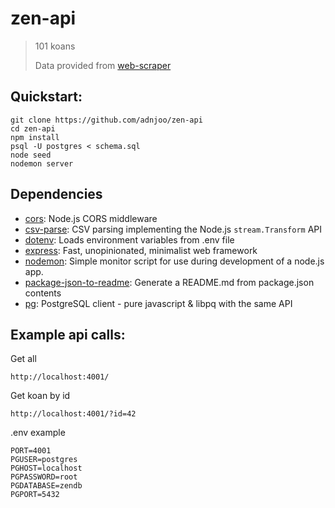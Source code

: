 # zen-api

> 101 koans
> 
> Data provided from [web-scraper](https://github.com/adnjoo/web-scraper)

## Quickstart:

```
git clone https://github.com/adnjoo/zen-api
cd zen-api
npm install
psql -U postgres < schema.sql
node seed
nodemon server
```

## Dependencies

- [cors](https://ghub.io/cors): Node.js CORS middleware
- [csv-parse](https://ghub.io/csv-parse): CSV parsing implementing the Node.js `stream.Transform` API
- [dotenv](https://ghub.io/dotenv): Loads environment variables from .env file
- [express](https://ghub.io/express): Fast, unopinionated, minimalist web framework
- [nodemon](https://ghub.io/nodemon): Simple monitor script for use during development of a node.js app.
- [package-json-to-readme](https://ghub.io/package-json-to-readme): Generate a README.md from package.json contents
- [pg](https://ghub.io/pg): PostgreSQL client - pure javascript &amp; libpq with the same API

## Example api calls:

Get all
```
http://localhost:4001/
```

Get koan by id
```
http://localhost:4001/?id=42
```

.env example
```
PORT=4001
PGUSER=postgres
PGHOST=localhost
PGPASSWORD=root
PGDATABASE=zendb
PGPORT=5432
```
